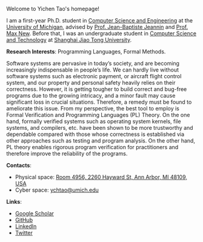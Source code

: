 Welcome to Yichen Tao's homepage!

I am a first-year Ph.D. student in [Computer Science and Engineering](https://cse.engin.umich.edu/) at the [University of Michigan](https://umich.edu/), advised by [Prof. Jean-Baptiste Jeannin](https://jeannin.github.io/) and [Prof. Max New](https://maxsnew.com/). 
Before that, I was an undergraduate student in [Computer Science and Technology](https://english.seiee.sjtu.edu.cn/) at [Shanghai Jiao Tong University](https://en.sjtu.edu.cn/). 
<!-- advised by [Prof. Qinxiang Cao](https://jhc.sjtu.edu.cn/people/members/faculty/qinxiang-cao.html). -->

**Research Interests**: Programming Languages, Formal Methods.

Software systems are pervasive in today’s society, and are becoming increasingly indispensable in people’s life. We can hardly live without software systems such as electronic payment, or aircraft flight control system, and our property and personal safety heavily relies on their correctness. However, it is getting tougher to build correct and bug-free programs due to the growing intricacy, and a minor fault may cause significant loss in crucial situations. Therefore, a remedy must be found to ameliorate this issue. From my perspective, the best tool to employ is Formal Verification and Programming Languages (PL) Theory. On the one hand, formally verified systems such as operating system kernels, file systems, and compilers, etc. have been shown to be more trustworthy and dependable compared with those whose correctness is established via other approaches such as testing and program analysis. On the other hand, PL theory enables rigorous program verification for practitioners and therefore improve the reliability of the programs.

**Contacts**:
- Physical space: [Room 4956, 2260 Hayward St, Ann Arbor, MI 48109, USA](https://maps.app.goo.gl/y5fG6HCNfeiwRz4a6)
- Cyber space: [ychtao@umich.edu](mailto:ychtao@umich.edu)

**Links**:
- [Google Scholar](https://scholar.google.com/citations?user=bWpMUNUAAAAJ&hl=en&oi=sra)
- [GitHub](https://github.com/ychtao)
- [LinkedIn](https://www.linkedin.com/in/yichen-tao-196478286/)
- [Twitter](https://twitter.com/Yichen_Tao_)
